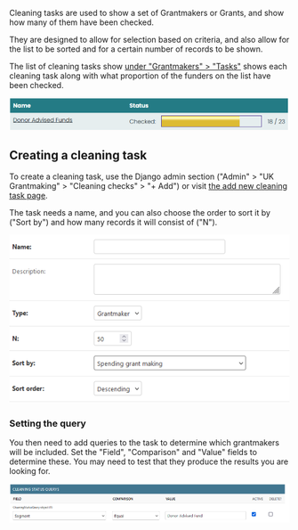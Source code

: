 Cleaning tasks are used to show a set of Grantmakers or Grants, and show how many of them have been checked.

They are designed to allow for selection based on criteria, and also allow for the list to be sorted and for a certain number of records to be shown.

The list of cleaning tasks show [under "Grantmakers" > "Tasks"](/grantmakers/tasks/) shows each cleaning task along with what proportion of the funders on the list have been checked.

![Screenshot showing a cleaning task](images/cleaning-task-row.png)

## Creating a cleaning task

To create a cleaning task, use the Django admin section ("Admin" > "UK Grantmaking" > "Cleaning checks" > "+ Add") or visit [the add new cleaning task page](/admin/ukgrantmaking/cleaningstatus/add/).

The task needs a name, and you can also choose the order to sort it by ("Sort by") and how many records it will consist of ("N").

![Screenshot showing the new cleaning task screen](images/cleaning-task-new.png)

### Setting the query

You then need to add queries to the task to determine which grantmakers will be included. Set the "Field", "Comparison" and "Value" fields to determine these. You may need to test that they produce the results you are looking for.

![Screenshot showing an example cleaning task query](images/cleaning-task-query.png)
